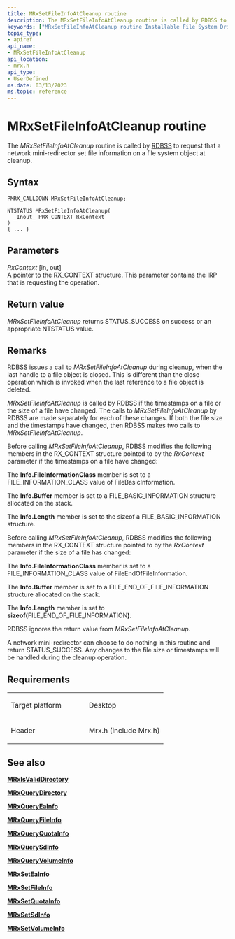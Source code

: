 ```yaml
---
title: MRxSetFileInfoAtCleanup routine
description: The MRxSetFileInfoAtCleanup routine is called by RDBSS to request that a network mini-redirector set file information on a file system object at cleanup.
keywords: ["MRxSetFileInfoAtCleanup routine Installable File System Drivers", "PMRX_CALLDOWN"]
topic_type:
- apiref
api_name:
- MRxSetFileInfoAtCleanup
api_location:
- mrx.h
api_type:
- UserDefined
ms.date: 03/13/2023
ms.topic: reference
---
```


# MRxSetFileInfoAtCleanup routine


The *MRxSetFileInfoAtCleanup* routine is called by [RDBSS](./the-rdbss-driver-and-library.md) to request that a network mini-redirector set file information on a file system object at cleanup.

## Syntax

```ManagedCPlusPlus
PMRX_CALLDOWN MRxSetFileInfoAtCleanup;

NTSTATUS MRxSetFileInfoAtCleanup(
  _Inout_ PRX_CONTEXT RxContext
)
{ ... }
```

## Parameters

*RxContext* \[in, out\]  
A pointer to the RX\_CONTEXT structure. This parameter contains the IRP that is requesting the operation.

## Return value

*MRxSetFileInfoAtCleanup* returns STATUS\_SUCCESS on success or an appropriate NTSTATUS value.

## Remarks

RDBSS issues a call to *MRxSetFileInfoAtCleanup* during cleanup, when the last handle to a file object is closed. This is different than the close operation which is invoked when the last reference to a file object is deleted.

*MRxSetFileInfoAtCleanup* is called by RDBSS if the timestamps on a file or the size of a file have changed. The calls to *MRxSetFileInfoAtCleanup* by RDBSS are made separately for each of these changes. If both the file size and the timestamps have changed, then RDBSS makes two calls to *MRxSetFileInfoAtCleanup*.

Before calling *MRxSetFileInfoAtCleanup*, RDBSS modifies the following members in the RX\_CONTEXT structure pointed to by the *RxContext* parameter if the timestamps on a file have changed:

The **Info.FileInformationClass** member is set to a FILE\_INFORMATION\_CLASS value of FileBasicInformation.

The **Info.Buffer** member is set to a FILE\_BASIC\_INFORMATION structure allocated on the stack.

The **Info.Length** member is set to the sizeof a FILE\_BASIC\_INFORMATION structure.

Before calling *MRxSetFileInfoAtCleanup*, RDBSS modifies the following members in the RX\_CONTEXT structure pointed to by the *RxContext* parameter if the size of a file has changed:

The **Info.FileInformationClass** member is set to a FILE\_INFORMATION\_CLASS value of FileEndOfFileInformation.

The **Info.Buffer** member is set to a FILE\_END\_OF\_FILE\_INFORMATION structure allocated on the stack.

The **Info.Length** member is set to <strong>sizeof(</strong>FILE\_END\_OF\_FILE\_INFORMATION<strong>)</strong>.

RDBSS ignores the return value from *MRxSetFileInfoAtCleanup*.

A network mini-redirector can choose to do nothing in this routine and return STATUS\_SUCCESS. Any changes to the file size or timestamps will be handled during the cleanup operation.

## Requirements

<table>
<colgroup>
<col width="50%" />
<col width="50%" />
</colgroup>
<tbody>
<tr class="odd">
<td align="left"><p>Target platform</p></td>
<td align="left">Desktop</td>
</tr>
<tr class="even">
<td align="left"><p>Header</p></td>
<td align="left">Mrx.h (include Mrx.h)</td>
</tr>
</tbody>
</table>

## See also


[**MRxIsValidDirectory**](/windows-hardware/drivers/ddi/mrx/nc-mrx-pmrx_chkdir_calldown)

[**MRxQueryDirectory**](mrxquerydirectory.md)

[**MRxQueryEaInfo**](mrxqueryeainfo.md)

[**MRxQueryFileInfo**](mrxqueryfileinfo.md)

[**MRxQueryQuotaInfo**](mrxqueryquotainfo.md)

[**MRxQuerySdInfo**](mrxquerysdinfo.md)

[**MRxQueryVolumeInfo**](mrxqueryvolumeinfo.md)

[**MRxSetEaInfo**](mrxseteainfo.md)

[**MRxSetFileInfo**](mrxsetfileinfo.md)

[**MRxSetQuotaInfo**](mrxsetquotainfo.md)

[**MRxSetSdInfo**](mrxsetsdinfo.md)

[**MRxSetVolumeInfo**](mrxsetvolumeinfo.md)

 

